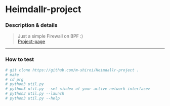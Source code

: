 # Heimdallr-project
### Description & details
> Just a simple Firewall on BPF :) <br>
[Project-page](https://www.notion.so/Heimdallr-project-7307e47c13cd47a785983d0ca4843f4a)
---
### How to test
```bash
# git clone https://github.com/m-shiroi/Heimdallr-project .
# make
# cd prg
# python3 util.py
# python3 util.py --set <index of your active network interface>
# python3 util.py --launch
# python3 util.py --help
```
